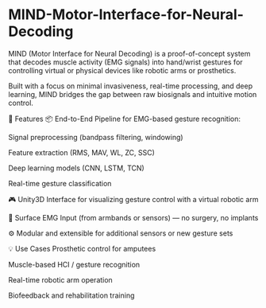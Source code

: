 # MIND-Motor-Interface-for-Neural-Decoding
MIND (Motor Interface for Neural Decoding) is a proof-of-concept system that decodes muscle activity (EMG signals) into hand/wrist gestures for controlling virtual or physical devices like robotic arms or prosthetics.

Built with a focus on minimal invasiveness, real-time processing, and deep learning, MIND bridges the gap between raw biosignals and intuitive motion control.

🚀 Features
📦 End-to-End Pipeline for EMG-based gesture recognition:

Signal preprocessing (bandpass filtering, windowing)

Feature extraction (RMS, MAV, WL, ZC, SSC)

Deep learning models (CNN, LSTM, TCN)

Real-time gesture classification

🎮 Unity3D Interface for visualizing gesture control with a virtual robotic arm

🧠 Surface EMG Input (from armbands or sensors) — no surgery, no implants

⚙️ Modular and extensible for additional sensors or new gesture sets

💡 Use Cases
Prosthetic control for amputees

Muscle-based HCI / gesture recognition

Real-time robotic arm operation

Biofeedback and rehabilitation training

